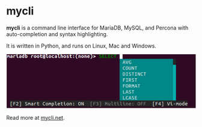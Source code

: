 
# mycli

**mycli** is a command line interface for MariaDB, MySQL, and Percona with auto-completion and syntax highlighting.


It is written in Python, and runs on Linux, Mac and Windows.


![mycli_screenshot](../../.gitbook/assets/mycli/+image/mycli_screenshot.png "mycli_screenshot")


Read more at [mycli.net](https://mycli.net).

